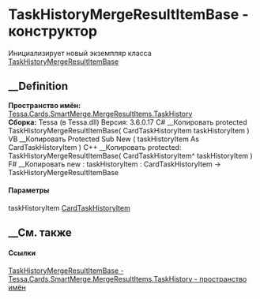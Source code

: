 # TaskHistoryMergeResultItemBase - конструктор
Инициализирует новый экземпляр класса
[TaskHistoryMergeResultItemBase](T_Tessa_Cards_SmartMerge_MergeResultItems_TaskHistory_TaskHistoryMergeResultItemBase.htm)
##  __Definition
 **Пространство имён:**
[Tessa.Cards.SmartMerge.MergeResultItems.TaskHistory](N_Tessa_Cards_SmartMerge_MergeResultItems_TaskHistory.htm)  
 **Сборка:** Tessa (в Tessa.dll) Версия: 3.6.0.17
C# __Копировать
     protected TaskHistoryMergeResultItemBase(
    	CardTaskHistoryItem taskHistoryItem
    )
VB __Копировать
     Protected Sub New ( 
    	taskHistoryItem As CardTaskHistoryItem
    )
C++ __Копировать
     protected:
    TaskHistoryMergeResultItemBase(
    	CardTaskHistoryItem^ taskHistoryItem
    )
F# __Копировать
     new : 
            taskHistoryItem : CardTaskHistoryItem -> TaskHistoryMergeResultItemBase
#### Параметры
taskHistoryItem [CardTaskHistoryItem](T_Tessa_Cards_CardTaskHistoryItem.htm)
## __См. также
#### Ссылки
[TaskHistoryMergeResultItemBase -
](T_Tessa_Cards_SmartMerge_MergeResultItems_TaskHistory_TaskHistoryMergeResultItemBase.htm)
[Tessa.Cards.SmartMerge.MergeResultItems.TaskHistory - пространство
имён](N_Tessa_Cards_SmartMerge_MergeResultItems_TaskHistory.htm)

